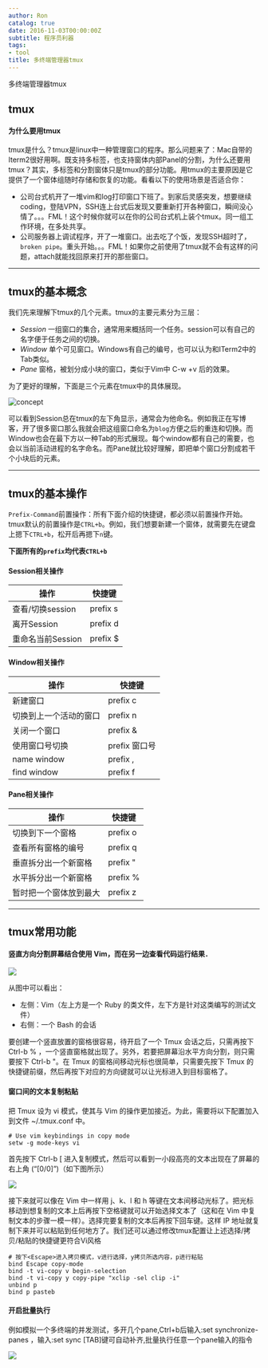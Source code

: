 ```yaml
---
author: Ron
catalog: true
date: 2016-11-03T00:00:00Z
subtitle: 程序员利器
tags:
- tool
title: 多终端管理器tmux
---
```


多终端管理器tmux
<!--more-->

## tmux

#### 为什么要用tmux

tmux是什么？tmux是linux中一种管理窗口的程序。那么问题来了：Mac自带的Iterm2很好用啊。既支持多标签，也支持窗体内部Panel的分割，为什么还要用tmux？其实，多标签和分割窗体只是tmux的部分功能。用tmux的主要原因是它提供了一个窗体组随时存储和恢复的功能。看看以下的使用场景是否适合你：

- 公司台式机开了一堆vim和log打印窗口下班了。到家后灵感突发，想要继续coding，登陆VPN，SSH连上台式后发现又要重新打开各种窗口，瞬间没心情了。。。FML！这个时候你就可以在你的公司台式机上装个tmux。同一组工作环境，在多处共享。
- 公司服务器上调试程序，开了一堆窗口。出去吃了个饭，发现SSH超时了，`broken pipe`。重头开始。。。FML！如果你之前使用了tmux就不会有这样的问题，attach就能找回原来打开的那些窗口。


---


## tmux的基本概念

我们先来理解下tmux的几个元素。tmux的主要元素分为三层：

- *Session* 一组窗口的集合，通常用来概括同一个任务。session可以有自己的名字便于任务之间的切换。
- *Window* 单个可见窗口。Windows有自己的编号，也可以认为和ITerm2中的Tab类似。
- *Pane* 窗格，被划分成小块的窗口，类似于Vim中 C-w +v 后的效果。

为了更好的理解，下面是三个元素在tmux中的具体展现。

![concept](/blog/img/tmux-concept.png)

可以看到Session总在tmux的左下角显示，通常会为他命名。例如我正在写博客，开了很多窗口那么我就会把这组窗口命名为`blog`方便之后的重连和切换。而Window也会在最下方以一种Tab的形式展现。每个window都有自己的需要，也会以当前活动进程的名字命名。而Pane就比较好理解，即把单个窗口分割成若干个小块后的元素。


---



## tmux的基本操作

`Prefix-Command`前置操作：所有下面介绍的快捷键，都必须以前置操作开始。tmux默认的前置操作是`CTRL+b`。例如，我们想要新建一个窗体，就需要先在键盘上摁下`CTRL+b`，松开后再摁下`n`键。

**下面所有的`prefix`均代表`CTRL+b`**

#### Session相关操作

操作|快捷键
-|-
查看/切换session| prefix s
离开Session| prefix d
重命名当前Session| prefix $


#### Window相关操作

操作|快捷键
-|-
新建窗口|prefix c
切换到上一个活动的窗口|prefix n
关闭一个窗口|prefix &
使用窗口号切换|prefix 窗口号
name window|prefix ,
find window|prefix f


#### Pane相关操作

操作|快捷键
-|-
切换到下一个窗格|prefix o
查看所有窗格的编号|prefix q
垂直拆分出一个新窗格|prefix "
水平拆分出一个新窗格|prefix %
暂时把一个窗体放到最大|prefix z


---

## tmux常用功能


#### 竖直方向分割屏幕结合使用 Vim，而在另一边查看代码运行结果．

![](/blog/img/7178f37ejw1et82d2vlftj20mk0gmadl.jpg)


从图中可以看出：

- 左侧：Vim（左上方是一个 Ruby 的类文件，左下方是针对这类编写的测试文件）
- 右侧：一个 Bash 的会话

要创建一个竖直放置的窗格很容易，待开启了一个 Tmux 会话之后，只需再按下 Ctrl-b % ，一个竖直窗格就出现了。另外，若要把屏幕沿水平方向分割，则只需要按下 Ctrl-b "。在 Tmux 的窗格间移动光标也很简单，只需要先按下 Tmux 的快捷键前缀，然后再按下对应的方向键就可以让光标进入到目标窗格了。


#### 窗口间的文本复制粘贴

把 Tmux 设为 vi 模式，使其与 Vim 的操作更加接近。为此，需要将以下配置加入到文件 ~/.tmux.conf 中。

```
# Use vim keybindings in copy mode
setw -g mode-keys vi
```

首先按下 Ctrl-b [ 进入复制模式，然后可以看到一小段高亮的文本出现在了屏幕的右上角 (“[0/0]”)（如下图所示）

![](/blog/img/7178f37ejw1et82d4ciodj20df0a9jrt.jpg)

接下来就可以像在 Vim 中一样用 j、k、l 和 h 等键在文本间移动光标了。把光标移动到想复制的文本上后再按下空格键就可以开始选择文本了（这和在 Vim 中复制文本的步骤一模一样）。选择完要复制的文本后再按下回车键。这样 IP 地址就复制下来并可以粘贴到任何地方了。我们还可以通过修改tmux配置让上述选择/拷贝/粘贴的快捷键更符合Vi风格


```
# 按下<Escape>进入拷贝模式，v进行选择，y拷贝所选内容，p进行粘贴
bind Escape copy-mode
bind -t vi-copy v begin-selection
bind -t vi-copy y copy-pipe "xclip -sel clip -i"
unbind p
bind p pasteb
```

#### 开启批量执行

例如模拟一个多终端的并发测试，多开几个pane,Ctrl+b后输入:set synchronize-panes ，输入:set sync [TAB]键可自动补齐,批量执行任意一个pane输入的指令

![](/blog/img/tmux-batch-exec.jpg)
